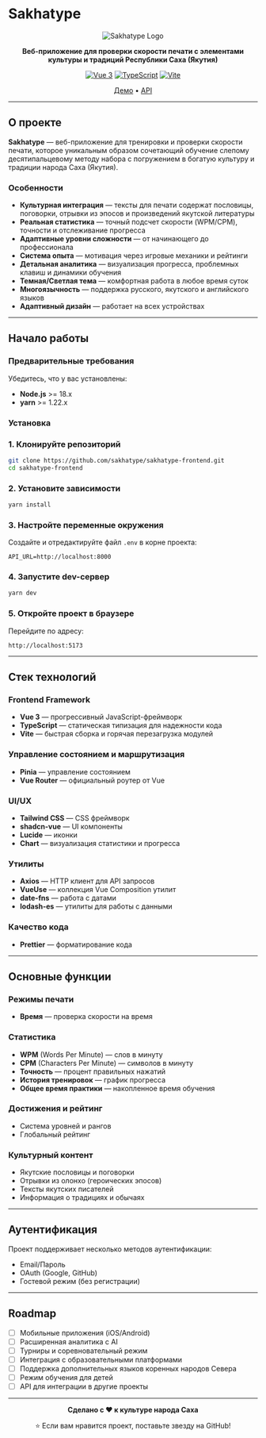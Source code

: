 # Sakhatype

<div align="center">

![Sakhatype Logo](https://img.shields.io/badge/Sakhatype-Культура%20через%20печать-blue?style=for-the-badge)

**Веб-приложение для проверки скорости печати с элементами культуры и традиций Республики Саха (Якутия)**

[![Vue 3](https://img.shields.io/badge/Vue.js-3.x-4FC08D?style=flat-square&logo=vue.js&logoColor=white)](https://vuejs.org/)
[![TypeScript](https://img.shields.io/badge/TypeScript-5.x-3178C6?style=flat-square&logo=typescript&logoColor=white)](https://www.typescriptlang.org/)
[![Vite](https://img.shields.io/badge/Vite-5.x-646CFF?style=flat-square&logo=vite&logoColor=white)](https://vitejs.dev/)

[Демо](https://sakhatype.vercel.app) • [API](https://github.com/sakhatype/sakhatype-backend)

</div>

---

## О проекте

**Sakhatype** — веб-приложение для тренировки и проверки скорости печати, которое уникальным образом сочетающий обучение слепому десятипальцевому методу набора с погружением в богатую культуру и традиции народа Саха (Якутия).

### Особенности

- **Культурная интеграция** — тексты для печати содержат пословицы, поговорки, отрывки из эпосов и произведений якутской литературы
- **Реальная статистика** — точный подсчет скорости (WPM/CPM), точности и отслеживание прогресса
- **Адаптивные уровни сложности** — от начинающего до профессионала
- **Система опыта** — мотивация через игровые механики и рейтинги
- **Детальная аналитика** — визуализация прогресса, проблемных клавиш и динамики обучения
- **Темная/Светлая тема** — комфортная работа в любое время суток
- **Многоязычность** — поддержка русского, якутского и английского языков
- **Адаптивный дизайн** — работает на всех устройствах

---

## Начало работы

### Предварительные требования

Убедитесь, что у вас установлены:

- **Node.js** >= 18.x
- **yarn** >= 1.22.x

### Установка

### 1. Клонируйте репозиторий

```bash
git clone https://github.com/sakhatype/sakhatype-frontend.git
cd sakhatype-frontend
```

### 2. Установите зависимости

```bash
yarn install
```

### 3. Настройте переменные окружения

Создайте и отредактируйте файл `.env` в корне проекта:

```env
API_URL=http://localhost:8000
```

### 4. Запустите dev-сервер

```bash
yarn dev
```

### 5. Откройте проект в браузере

Перейдите по адресу:

```
http://localhost:5173
```

---

## Стек технологий

### Frontend Framework

- **Vue 3** — прогрессивный JavaScript-фреймворк
- **TypeScript** — статическая типизация для надежности кода
- **Vite** — быстрая сборка и горячая перезагрузка модулей

### Управление состоянием и маршрутизация

- **Pinia** — управление состоянием
- **Vue Router** — официальный роутер от Vue

### UI/UX

- **Tailwind CSS** — CSS фреймворк
- **shadcn-vue** — UI компоненты
- **Lucide** — иконки
- **Chart** — визуализация статистики и прогресса

### Утилиты

- **Axios** — HTTP клиент для API запросов
- **VueUse** — коллекция Vue Composition утилит
- **date-fns** — работа с датами
- **lodash-es** — утилиты для работы с данными

### Качество кода

- **Prettier** — форматирование кода

---

## Основные функции

### Режимы печати

- **Время** — проверка скорости на время

### Статистика

- **WPM** (Words Per Minute) — слов в минуту
- **CPM** (Characters Per Minute) — символов в минуту
- **Точность** — процент правильных нажатий
- **История тренировок** — график прогресса
- **Общее время практики** — накопленное время обучения

### Достижения и рейтинг

- Система уровней и рангов
- Глобальный рейтинг

### Культурный контент

- Якутские пословицы и поговорки
- Отрывки из олонхо (героических эпосов)
- Тексты якутских писателей
- Информация о традициях и обычаях

---

## Аутентификация

Проект поддерживает несколько методов аутентификации:

- Email/Пароль
- OAuth (Google, GitHub)
- Гостевой режим (без регистрации)

---

## Roadmap

- [ ] Мобильные приложения (iOS/Android)
- [ ] Расширенная аналитика с AI
- [ ] Турниры и соревновательный режим
- [ ] Интеграция с образовательными платформами
- [ ] Поддержка дополнительных языков коренных народов Севера
- [ ] Режим обучения для детей
- [ ] API для интеграции в другие проекты

---

<div align="center">

**Сделано с ❤️ к культуре народа Саха**

⭐ Если вам нравится проект, поставьте звезду на GitHub!

</div>
